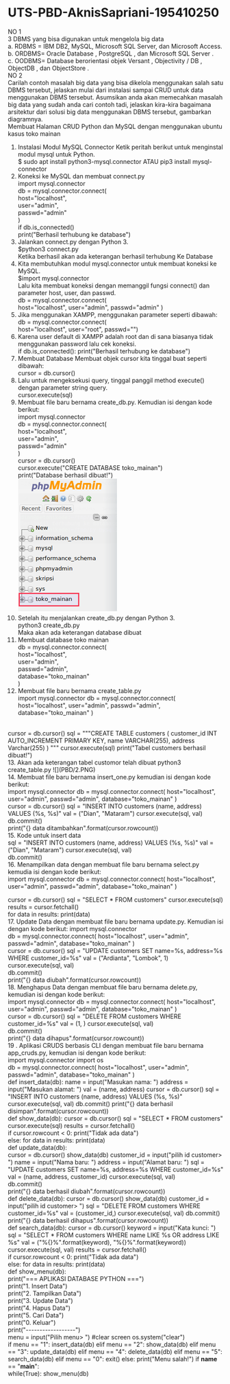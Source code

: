 # UTS-PBD-AknisSapriani-195410250
NO 1<br>
3 DBMS yang bisa digunakan untuk mengelola big data<br>
 a. RDBMS = IBM DB2, MySQL, Microsoft SQL Server, dan Microsoft Access.<br>
 b. ORDBMS= Oracle Database , PostgreSQL , dan Microsoft SQL Server .<br>
 c. OODBMS= Database berorientasi objek Versant , Objectivity / DB , ObjectDB , dan ObjectStore .<br>
NO 2 <br>
Carilah contoh masalah big data yang bisa dikelola menggunakan salah satu DBMS tersebut, jelaskan mulai dari instalasi sampai CRUD untuk data menggunakan DBMS tersebut. Asumsikan anda akan memecahkan masalah big data yang sudah anda cari contoh tadi, 
jelaskan kira-kira bagaimana arsitektur dari solusi big data menggunakan DBMS tersebut, gambarkan diagramnya.
<br>
Membuat Halaman CRUD Python dan MySQL dengan menggunakan ubuntu kasus toko mainan
1. Instalasi Modul MySQL Connector
   Ketik peritah berikut untuk menginstal modul mysql untuk Python.<br>
   $ sudo apt install python3-mysql.connector ATAU pip3 install mysql-connector
2. Koneksi ke MySQL dan membuat connect.py<br>
import mysql.connector<br>
db = mysql.connector.connect(<br>
  host="localhost",<br>
  user="admin",<br>
  passwd="admin"<br>
)<br>
if db.is_connected()<br>
  print("Berhasil terhubung ke database")<br>
3. Jalankan connect.py dengan Python 3.<br>
   $python3 connect.py<br>
   Ketika berhasil akan ada keterangan berhasil terhubung Ke Database<br>
4. Kita membutuhkan modul mysql.connector untuk membuat koneksi ke MySQL.<br>
   $import mysql.connector<br>
    Lalu kita membuat koneksi dengan memanggil fungsi connect() dan parameter host, user, dan passwd.<br>
db = mysql.connector.connect(<br>
  host="localhost",
  user="admin",
  passwd="admin"
)<br>
5. Jika menggunakan XAMPP, menggunakan parameter seperti dibawah:<br>
db = mysql.connector.connect(<br>
  host="localhost",
  user="root",
  passwd="")<br>
6. Karena user default di XAMPP adalah root dan di sana biasanya tidak menggunakan password lalu cek koneksi.<br>
if db.is_connected():
  print("Berhasil terhubung ke database")<br>
7. Membuat Database
Membuat objek cursor kita tinggal buat seperti dibawah:<br>
cursor = db.cursor()<br>
8. Lalu untuk mengeksekusi query, tinggal panggil method execute() dengan parameter string query.<br>
cursor.execute(sql)<br>
9. Membuat file baru bernama create_db.py. Kemudian isi dengan kode berikut:<br>
import mysql.connector<br>
db = mysql.connector.connect(<br>
  host="localhost",<br>
  user="admin",<br>
  passwd="admin"<br>
)<br>
cursor = db.cursor()<br>
cursor.execute("CREATE DATABASE toko_mainan")<br>
print("Database berhasil dibuat!")<br>
![](PBD/1.PNG)<br>
10. Setelah itu menjalankan create_db.py dengan Python 3.<br>
python3 create_db.py<br>
Maka akan ada keterangan database dibuat<br>
11. Membuat database toko mainan<br>
db = mysql.connector.connect(<br>
  host="localhost",<br>
  user="admin",<br>
  passwd="admin",<br>
  database="toko_mainan"<br>
)<br>
12. Membuat file baru bernama create_table.py<br>
import mysql.connector
db = mysql.connector.connect(
  host="localhost",
  user="admin",
  passwd="admin",
  database="toko_mainan"
)
<br>
cursor = db.cursor()
sql = """CREATE TABLE customers (
  customer_id INT AUTO_INCREMENT PRIMARY KEY,
  name VARCHAR(255),
  address Varchar(255)
)
"""
cursor.execute(sql)
print("Tabel customers berhasil dibuat!")
<br>
13. Akan ada keterangan tabel customor telah dibuat
python3 create_table.py
![](PBD/2.PNG)<br>
14. Membuat file baru bernama insert_one.py kemudian isi dengan kode berikut:<br>
import mysql.connector
db = mysql.connector.connect(
  host="localhost",
  user="admin",
  passwd="admin",
  database="toko_mainan"
)
<br>
cursor = db.cursor()
sql = "INSERT INTO customers (name, address) VALUES (%s, %s)"
val = ("Dian", "Mataram")
cursor.execute(sql, val)
<br>
db.commit()
<br>
print("{} data ditambahkan".format(cursor.rowcount))<br>
15. Kode untuk insert data <br>
sql = "INSERT INTO customers (name, address) VALUES (%s, %s)"
val = ("Dian", "Mataram")
cursor.execute(sql, val)<br>
db.commit()<br>
16. Menampilkan data dengan membuat file baru bernama select.py kemudia isi dengan kode berikut:<br>
import mysql.connector
db = mysql.connector.connect(
  host="localhost",
  user="admin",
  passwd="admin",
  database="toko_mainan"
)<br>

cursor = db.cursor()
sql = "SELECT * FROM customers"
cursor.execute(sql)
<br>
results = cursor.fetchall()
<br>
for data in results:
  print(data)<br>
17. Update Data dengan membuat file baru bernama update.py. Kemudian isi dengan kode berikut:
import mysql.connector<br>
db = mysql.connector.connect(
  host="localhost",
  user="admin",
  passwd="admin",
  database="toko_mainan"
)<br>
cursor = db.cursor()
sql = "UPDATE customers SET name=%s, address=%s WHERE customer_id=%s"
val = ("Ardianta", "Lombok", 1)
cursor.execute(sql, val)
<br>
db.commit()
<br>
print("{} data diubah".format(cursor.rowcount))<br>
18. Menghapus Data dengan membuat file baru bernama delete.py, kemudian isi dengan kode berikut:<br>
import mysql.connector
db = mysql.connector.connect(
  host="localhost",
  user="admin",
  passwd="admin",
  database="toko_mainan"
)
<br>
cursor = db.cursor()
sql = "DELETE FROM customers WHERE customer_id=%s"
val = (1, )
cursor.execute(sql, val)
<br>
db.commit()
<br>
print("{} data dihapus".format(cursor.rowcount))<br>
19 . Aplikasi CRUDS berbasis CLI dengan membuat file baru bernama app_cruds.py, kemudian isi dengan kode berikut:<br>
import mysql.connector
import os
<br>
db = mysql.connector.connect(
  host="localhost",
  user="admin",
  passwd="admin",
  database="toko_mainan"
)<br>
def insert_data(db):
  name = input("Masukan nama: ")
  address = input("Masukan alamat: ")
  val = (name, address)
  cursor = db.cursor()
  sql = "INSERT INTO customers (name, address) VALUES (%s, %s)"
  cursor.execute(sql, val)
  db.commit()
  print("{} data berhasil disimpan".format(cursor.rowcount))<br>
def show_data(db):
  cursor = db.cursor()
  sql = "SELECT * FROM customers"
  cursor.execute(sql)
  results = cursor.fetchall()<br>
  if cursor.rowcount < 0:
    print("Tidak ada data")<br>
  else:
    for data in results:
      print(data)<br>
def update_data(db):<br>
  cursor = db.cursor()
  show_data(db)
  customer_id = input("pilih id customer> ")
  name = input("Nama baru: ")
  address = input("Alamat baru: ")
  sql = "UPDATE customers SET name=%s, address=%s WHERE customer_id=%s"
  val = (name, address, customer_id)
  cursor.execute(sql, val)<br>
  db.commit()<br>
  print("{} data berhasil diubah".format(cursor.rowcount))<br>
def delete_data(db):
  cursor = db.cursor()
  show_data(db)
  customer_id = input("pilih id customer> ")
  sql = "DELETE FROM customers WHERE customer_id=%s"
  val = (customer_id,)
  cursor.execute(sql, val)
  db.commit()
  print("{} data berhasil dihapus".format(cursor.rowcount))<br>
def search_data(db):
  cursor = db.cursor()
  keyword = input("Kata kunci: ")
  sql = "SELECT * FROM customers WHERE name LIKE %s OR address LIKE %s"
  val = ("%{}%".format(keyword), "%{}%".format(keyword))
  cursor.execute(sql, val)
  results = cursor.fetchall()<br>
  if cursor.rowcount < 0:
    print("Tidak ada data")<br>
  else:
    for data in results:
      print(data)<br>
def show_menu(db):<br>
  print("=== APLIKASI DATABASE PYTHON ===")<br>
  print("1. Insert Data")<br>
  print("2. Tampilkan Data")<br>
  print("3. Update Data")<br>
  print("4. Hapus Data")<br>
  print("5. Cari Data")<br>
  print("0. Keluar")<br>
  print("------------------")<br>
  menu = input("Pilih menu> ")
  #clear screen
  os.system("clear")
<br>
  if menu == "1":
    insert_data(db)
  elif menu == "2":
    show_data(db)
  elif menu == "3":
    update_data(db)
  elif menu == "4":
    delete_data(db)
  elif menu == "5":
    search_data(db)
  elif menu == "0":
    exit()
  else:
    print("Menu salah!")
if __name__ == "__main__":
<br>
  while(True):
    show_menu(db)
